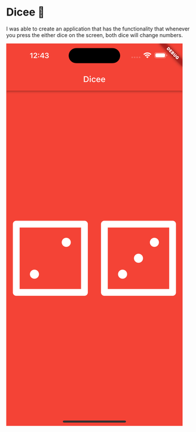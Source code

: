 

# Dicee 🎲

I was able to create an application that has the functionality that whenever you press the either dice on the screen,
both dice will change numbers.

<img src="images/screenshotdice.png" >